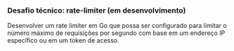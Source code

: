 ### Desafio técnico: rate-limiter (em desenvolvimento)
Desenvolver um rate limiter em Go que possa ser configurado para limitar o número máximo de requisições por segundo com base em um endereço IP específico ou em um token de acesso. 
